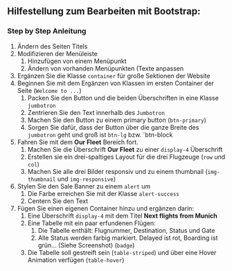 ## Hilfestellung zum Bearbeiten mit Bootstrap: 

### Step by Step Anleitung

1. Ändern des Seiten Titels
2. Modifizieren der Menüleiste
   1. Hinzufügen von einem Menüpunkt
   2. Ändern von vorhanden Menüpunkten (Texte anpassen
3. Ergänzen Sie die Klasse `container` für große Sektionen der Website
4. Beginnen Sie mit dem Ergänzen von Klassen im ersten Container der Seite (`Welcome to ...`)
   1. Packen Sie den Button und die beiden Überschriften in eine Klasse `jumbotron`
   2. Zentrieren Sie den Text innerhalb des `Jumbotron`
   3. Machen Sie den Button zu einem primary button (`btn-primary`)
   4. Sorgen Sie dafür, dass der Button über die ganze Breite des `jumbotron` geht und groß ist `btn-lg` bzw. `btn-block
5. Fahren Sie mit dem **Our Fleet** Bereich fort.
   1. Machen Sie die Überschrift **Our Fleet** zu einer `display-4` Überschrift
   2. Erstellen sie ein drei-spaltiges Layout für die drei Flugzeuge (`row` und `col`)
   3. Machen Sie alle drei Bilder responsiv und zu einem thumbnail (`img-thumbnail` und  `img-responsive`)
6. Stylen Sie den Sale Banner zu einem `alert` um
   1. Die Farbe erreichen Sie mit der Klasse `alert-success`
   2. Centern Sie den Text
7. Fügen Sie einen eigenen Container hinzu und ergänzen darin:
   1. Eine Überschrift `display-4` mit dem Titel **Next flights from Munich**
   2. Eine Tabelle mit ein paar erfundenen Flügen:
      1. Die Tabelle enthält: Flugnummer, Destination, Status und Gate
      2. Alle Status werden farbig markiert. Delayed ist rot, Boarding ist grün... (Siehe Screenshot) (`badge`)
   3. Die Tabelle soll gestreift sein (`table-striped`) und über eine Hover Animation verfügen (`table-hover`)

